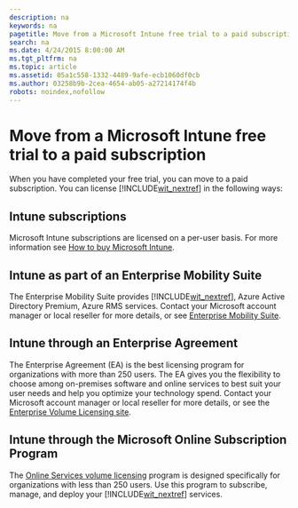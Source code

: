 ```yaml
---
description: na
keywords: na
pagetitle: Move from a Microsoft Intune free trial to a paid subscription
search: na
ms.date: 4/24/2015 8:00:00 AM
ms.tgt_pltfrm: na
ms.topic: article
ms.assetid: 05a1c558-1332-4489-9afe-ecb1060df0cb
ms.author: 03258b9b-2cea-4654-ab05-a27214174f4b
robots: noindex,nofollow
---
```

# Move from a Microsoft Intune free trial to a paid subscription
When you have completed your free trial, you can move to a paid subscription. You can license [!INCLUDE[wit_nextref](../Token/wit_nextref_md.md)] in the following ways:

## Intune subscriptions
Microsoft Intune subscriptions are licensed on a per-user basis. For more information see [How to buy Microsoft Intune](http://www.microsoft.com/en-us/server-cloud/products/microsoft-intune/Purchasing.aspx).

## Intune as part of an Enterprise Mobility Suite
The Enterprise Mobility Suite provides [!INCLUDE[wit_nextref](../Token/wit_nextref_md.md)], Azure Active Directory Premium, Azure RMS services. Contact your Microsoft account manager or local reseller for more details, or see [Enterprise Mobility Suite](http://www.microsoft.com/en-us/server-cloud/products/enterprise-mobility-suite/Purchasing.aspx).

## Intune through an Enterprise Agreement
The Enterprise Agreement (EA) is the best licensing program for organizations with more than 250 users. The EA gives you the flexibility to choose among on-premises software and online services to best suit your user needs and help you optimize your technology spend. Contact your Microsoft account manager or local reseller for more details, or see the [Enterprise Volume Licensing site](http://www.microsoft.com/licensing/licensing-options/enterprise.aspx).

## Intune through the Microsoft Online Subscription Program
The [Online Services volume licensing](http://www.microsoft.com/licensing/online-services/default.aspx) program is designed specifically for organizations with less than 250 users. Use this program to subscribe, manage, and deploy your [!INCLUDE[wit_nextref](../Token/wit_nextref_md.md)] services.

